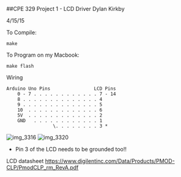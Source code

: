 ##CPE 329 Project 1 - LCD Driver
Dylan Kirkby

4/15/15

To Compile:
```
make
```
To Program on my Macbook:
```
make flash
```
Wiring

	Arduino Uno Pins				LCD Pins
		0 - 7 . . . . . . . . . . . . 7 - 14
		8 . . . . . . . . . . . . . . 4
		9 . . . . . . . . . . . . . . 5
		10  . . . . . . . . . . . . . 6
		5V  . . . . . . . . . . . . . 2
		GND   . . . . . . . . . . . . 1
					 \. . . . . . . . 3 *
					 
![img_3316](https://cloud.githubusercontent.com/assets/3489773/7175507/073916ec-e3ca-11e4-99fa-02d7f9bb8d3e.JPG)
![img_3320](https://cloud.githubusercontent.com/assets/3489773/7175508/08922092-e3ca-11e4-97f4-8ebf722ecce2.JPG)

* Pin 3 of the LCD needs to be grounded too!!

LCD datasheet
https://www.digilentinc.com/Data/Products/PMOD-CLP/PmodCLP_rm_RevA.pdf
